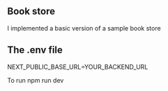 ## Book store

I implemented a basic version of a sample book store

## The .env file

NEXT_PUBLIC_BASE_URL=YOUR_BACKEND_URL

To run
npm run dev

